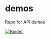 # demos
Repo for API demos

[![Binder](https://mybinder.org/badge_logo.svg)](https://mybinder.org/v2/gh/silvx-io/demos/main)
